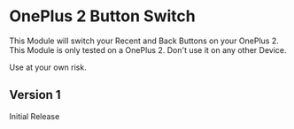 # OnePlus 2 Button Switch

This Module will switch your Recent and Back Buttons on your OnePlus 2. This Module is only tested on a OnePlus 2. Don't use it on any other Device.

Use at your own risk.

## Version 1

Initial Release
